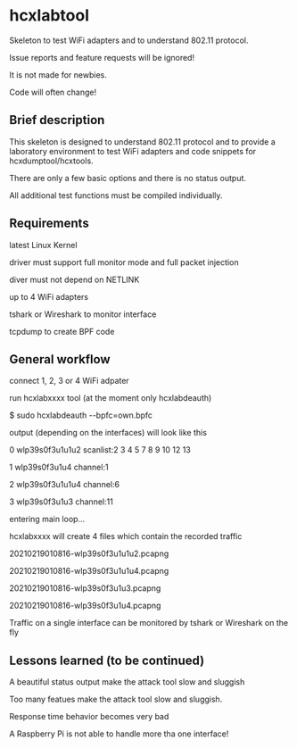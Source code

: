 hcxlabtool
==============

Skeleton to test WiFi adapters and to understand 802.11 protocol.

Issue reports and feature requests will be ignored!

It is not made for newbies.

Code will often change!


Brief description
--------------

This skeleton is designed to understand 802.11 protocol and to provide a laboratory environment to test WiFi adapters and code snippets for hcxdumptool/hcxtools.

There are only a few basic options and there is no status output.

All additional test functions must be compiled individually.


Requirements
--------------

latest Linux Kernel

driver must support full monitor mode and full packet injection

diver must not depend on NETLINK

up to 4 WiFi adapters

tshark or Wireshark to monitor interface

tcpdump to create BPF code


General workflow
--------------

connect 1, 2, 3 or 4 WiFi adpater

run hcxlabxxxx tool (at the moment only hcxlabdeauth)

$ sudo hcxlabdeauth --bpfc=own.bpfc

output (depending on the interfaces) will look like this

0 wlp39s0f3u1u1u2 scanlist:2 3 4 5 7 8 9 10 12 13

1 wlp39s0f3u1u4 channel:1

2 wlp39s0f3u1u1u4 channel:6

3 wlp39s0f3u1u3 channel:11

entering main loop...


hcxlabxxxx will create 4 files which contain the recorded traffic

20210219010816-wlp39s0f3u1u1u2.pcapng

20210219010816-wlp39s0f3u1u1u4.pcapng

20210219010816-wlp39s0f3u1u3.pcapng

20210219010816-wlp39s0f3u1u4.pcapng 


Traffic on a single interface can be monitored by tshark or Wireshark on the fly 


Lessons learned (to be continued)
--------------

A beautiful status output make the attack tool slow and sluggish

Too many featues make the attack tool slow and sluggish.

Response time behavior becomes very bad

A Raspberry Pi is not able to handle more tha one interface!
